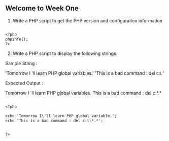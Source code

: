 ## Welcome to Week One

1. Write a PHP script to get the PHP version and configuration information

```markdown

<?php
phpinfo();
?>

```



2. Write a PHP script to display the following strings. 

Sample String : 

'Tomorrow I \'ll learn PHP global variables.'
'This is a bad command : del c:\\*.*' 

Expected Output : 

Tomorrow I 'll learn PHP global variables.
This is a bad command : del c:\*.*



```markdown

<?php

echo 'Tomorrow I\'ll learn PHP global variable.';
echo 'This is a bad command : del c:\\*.*';


?>

```

